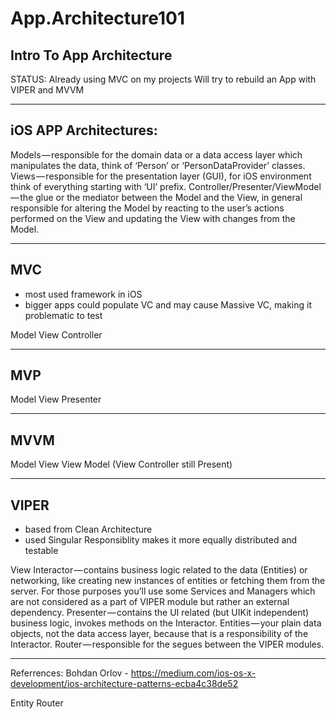 # App.Architecture101
Intro To App Architecture
---------

STATUS:
Already using MVC on my projects
Will try to rebuild an App with VIPER and MVVM


---------
## iOS APP Architectures:

Models — responsible for the domain data or a data access layer which manipulates the data, think of ‘Person’ or ‘PersonDataProvider’ classes.
Views — responsible for the presentation layer (GUI), for iOS environment think of everything starting with ‘UI’ prefix.
Controller/Presenter/ViewModel — the glue or the mediator between the Model and the View, in general responsible for altering the Model by reacting to the user’s actions performed on the View and updating the View with changes from the Model.

---------
## MVC
- most used framework in iOS
- bigger apps could populate VC and may cause Massive VC, making it problematic to test

Model 
View 
Controller

---------
## MVP

Model 
View 
Presenter


---------
## MVVM

Model
View
View Model
(View Controller still Present)


---------
## VIPER 

- based from Clean Architecture
- used Singular Responsiblity makes it more equally distributed and testable

View
Interactor — contains business logic related to the data (Entities) or networking, like creating new instances of entities or fetching them from the server. For those purposes you’ll use some Services and Managers which are not considered as a part of VIPER module but rather an external dependency.
Presenter — contains the UI related (but UIKit independent) business logic, invokes methods on the Interactor.
Entities — your plain data objects, not the data access layer, because that is a responsibility of the Interactor.
Router — responsible for the segues between the VIPER modules.

---------
Referrences:
Bohdan Orlov -
https://medium.com/ios-os-x-development/ios-architecture-patterns-ecba4c38de52

Entity
Router
